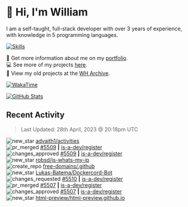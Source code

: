 # 👋 Hi, I'm William
I am a self-taught, full-stack developer with over 3 years of experience, with knowledge in 5 programming languages.

[![Skills](https://skillicons.dev/icons?i=css,cloudflare,discord,bots,docker,express,firebase,git,github,githubactions,html,js,linux,md,mongodb,netlify,nodejs,py,replit,tailwind,ts,vercel,vscode,wordpress,workers)](https://wdh.gg/dev)

🧑 Get more information about me on my [portfolio](https://wdh.gg/dev).
<br>
💻 See more of my projects [here](https://wdh.gg/github-org).
<br>
📁 View my old projects at the [WH Archive](https://wdh.gg/archive).

[![WakaTime](https://wakatime.com/badge/user/817e29c1-e1ac-4adc-936b-37bfa447c165.svg?style=for-the-badge)](https://wdh.gg/wakatime)

[![GitHub Stats](https://github-readme-stats.vercel.app/api?username=williamdavidharrison&theme=algolia&show_icons=true&border_radius=8&count_private=true&include_all_commits=true)](https://wdh.gg/github)

## Recent Activity
<!--RECENT_ACTIVITY:last_update-->
> Last Updated: 28th April, 2023 @ 20:18pm UTC
<!--RECENT_ACTIVITY:last_update_end-->

<!--RECENT_ACTIVITY:start-->
![new_star](https://cdn.jsdelivr.net/gh/Readme-Workflows/Readme-Icons@main/icons/octicons/StarredRepositoryYellow.svg) [advaith1/activities](https://github.com/advaith1/activities)<br>
![pr_merged](https://cdn.jsdelivr.net/gh/Readme-Workflows/Readme-Icons@main/icons/octicons/PullRequestMerged.svg) [#5509](https://github.com/is-a-dev/register/pull/5509) **|** [is-a-dev/register](https://github.com/is-a-dev/register)<br>
![changes_approved](https://cdn.jsdelivr.net/gh/Readme-Workflows/Readme-Icons@main/icons/octicons/ApprovedChanges.svg) [#5509](https://github.com/is-a-dev/register/pull/5509#pullrequestreview-1405513803) **|** [is-a-dev/register](https://github.com/is-a-dev/register)<br>
![new_star](https://cdn.jsdelivr.net/gh/Readme-Workflows/Readme-Icons@main/icons/octicons/StarredRepositoryYellow.svg) [robsd/js-whats-my-ip](https://github.com/robsd/js-whats-my-ip)<br>
![create_repo](https://cdn.jsdelivr.net/gh/Readme-Workflows/Readme-Icons@main/icons/octicons/Repository.svg) [free-domains/.github](https://github.com/free-domains/.github)<br>
![new_star](https://cdn.jsdelivr.net/gh/Readme-Workflows/Readme-Icons@main/icons/octicons/StarredRepositoryYellow.svg) [Lukas-Batema/Dockercord-Bot](https://github.com/Lukas-Batema/Dockercord-Bot)<br>
![changes_requested](https://cdn.jsdelivr.net/gh/Readme-Workflows/Readme-Icons@main/icons/octicons/RequestedChanges.svg) [#5510](https://github.com/is-a-dev/register/pull/5510#pullrequestreview-1405254188) **|** [is-a-dev/register](https://github.com/is-a-dev/register)<br>
![pr_merged](https://cdn.jsdelivr.net/gh/Readme-Workflows/Readme-Icons@main/icons/octicons/PullRequestMerged.svg) [#5507](https://github.com/is-a-dev/register/pull/5507) **|** [is-a-dev/register](https://github.com/is-a-dev/register)<br>
![changes_approved](https://cdn.jsdelivr.net/gh/Readme-Workflows/Readme-Icons@main/icons/octicons/ApprovedChanges.svg) [#5507](https://github.com/is-a-dev/register/pull/5507#pullrequestreview-1405173258) **|** [is-a-dev/register](https://github.com/is-a-dev/register)<br>
![new_star](https://cdn.jsdelivr.net/gh/Readme-Workflows/Readme-Icons@main/icons/octicons/StarredRepositoryYellow.svg) [html-preview/html-preview.github.io](https://github.com/html-preview/html-preview.github.io)<br>
<!--RECENT_ACTIVITY:end-->
